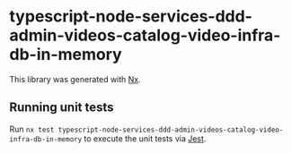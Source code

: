 # typescript-node-services-ddd-admin-videos-catalog-video-infra-db-in-memory

This library was generated with [Nx](https://nx.dev).

## Running unit tests

Run `nx test typescript-node-services-ddd-admin-videos-catalog-video-infra-db-in-memory` to execute the unit tests via [Jest](https://jestjs.io).
